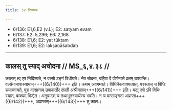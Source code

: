 ```yaml
---
title: ३४ टिप्पण्यः

---
```

- 6/136: E1,6,E2 (v.l.); E2: satyam evam
- 6/137: E2: 5,296; E6: 2,168
- 6/138: E1,6; E2: yat tūktam
- 6/139: E1,6; E2: lakṣaṇāśabdaḥ

____________________________________________


## कालस् तु स्याद् अचोदना // MS_६,४.३८ //

कालस् त्व् एष निर्दिश्यते, न वत्सो ऽङ्गं विधीयते। नैष चोदना, बर्हिषा वै पौर्णमासे व्रतम् उपयन्ति। वत्सेनामावास्यायाम्+++({6/140})+++ इति। कथम् अवगम्यते। विधिनैकवाक्यत्वात्, परस्ताच् च विधिः समाम्नायते, पुरा वत्सानाम् उपाकर्तोर् दंपती अश्रीयताम्+++({6/141})+++ इति। यद्य् एषो ऽपि विधिः स्यात्, वाक्यम् भिद्येत। अनुवादश् च तथाभूतस्यार्थस्य भवति। न च वत्साङ्गता अप्राप्ता+++({6/142})+++, अप्राप्तस्+++({6/143})+++ तु कालः।
